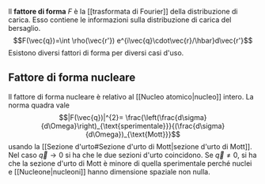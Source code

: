 Il **fattore di forma** $F$ è la [[trasformata di Fourier]] della distribuzione di carica. Esso contiene le informazioni sulla distribuzione di carica del bersaglio.
$$F(\vec{q})=\int \rho(\vec{r'}) e^{i\vec{q}\cdot\vec{r}/\hbar}d\vec{r'}$$
Esistono diversi fattori di forma per diversi casi d'uso.
## Fattore di forma nucleare
Il fattore di forma nucleare è relativo al [[Nucleo atomico|nucleo]] intero. La norma quadra vale
$$|F(\vec{q})|^{2}= \frac{\left(\frac{d\sigma}{d\Omega}\right)_{\text{sperimentale}}}{(\frac{d\sigma}{d\Omega})_{\text{Mott}}}$$
usando la [[Sezione d'urto#Sezione d'urto di Mott|sezione d'urto di Mott]]. Nel caso $\vec{q}\rightarrow 0$ si ha che le due sezioni d'urto coincidono. Se $\vec{q}\neq0$, si ha che la sezione d'urto di Mott è minore di quella sperimentale perché nuclei e [[Nucleone|nucleoni]] hanno dimensione spaziale non nulla.